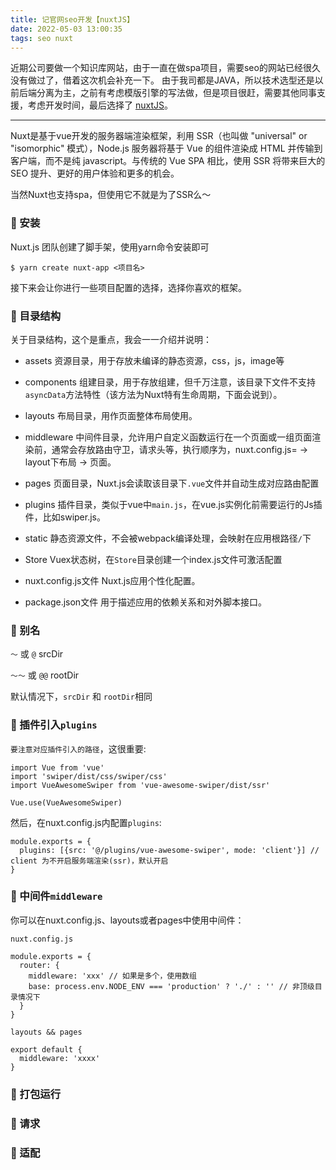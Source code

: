 ```yaml
---
title: 记官网seo开发【nuxtJS】
date: 2022-05-03 13:00:35
tags: seo nuxt
---
```


近期公司要做一个知识库网站，由于一直在做spa项目，需要seo的网站已经很久没有做过了，借着这次机会补充一下。
由于我司都是JAVA，所以技术选型还是以前后端分离为主，之前有考虑模版引擎的写法做，但是项目很赶，需要其他同事支援，考虑开发时间，最后选择了 [nuxtJS](https://nuxtjs.org/ "nuxtJS")。

*****
Nuxt是基于vue开发的服务器端渲染框架，利用 SSR（也叫做 "universal" or "isomorphic" 模式），Node.js 服务器将基于 Vue 的组件渲染成 HTML 并传输到客户端，而不是纯 javascript。与传统的 Vue SPA 相比，使用 SSR 将带来巨大的 SEO 提升、更好的用户体验和更多的机会。

当然Nuxt也支持spa，但使用它不就是为了SSR么～

### 🍑 安装 ###
Nuxt.js 团队创建了脚手架，使用yarn命令安装即可
```
$ yarn create nuxt-app <项目名>
```
接下来会让你进行一些项目配置的选择，选择你喜欢的框架。
### 🍑 目录结构 ### 
关于目录结构，这个是重点，我会一一介绍并说明：

- assets 资源目录，用于存放未编译的静态资源，css，js，image等
- components 组建目录，用于存放组建，但千万注意，该目录下文件不支持`asyncData`方法特性（该方法为Nuxt特有生命周期，下面会说到）。
- layouts 布局目录，用作页面整体布局使用。
- middleware 中间件目录，允许用户自定义函数运行在一个页面或一组页面渲染前，通常会存放路由守卫，请求头等，执行顺序为，nuxt.config.js= -> layout下布局 -> 页面。

- pages 页面目录，Nuxt.js会读取该目录下`.vue`文件并自动生成对应路由配置

- plugins 插件目录，类似于vue中`main.js`，在vue.js实例化前需要运行的Js插件，比如swiper.js。
- static 静态资源文件，不会被webpack编译处理，会映射在应用根路径`/`下
- Store Vuex状态树，在`Store`目录创建一个index.js文件可激活配置
- nuxt.config.js文件 Nuxt.js应用个性化配置。
- package.json文件 用于描述应用的依赖关系和对外脚本接口。

### 🍑 别名
`～` 或 `@` srcDir

`～～` 或 `@@` rootDir

默认情况下，`srcDir` 和 `rootDir`相同
### 🍑 插件引入`plugins`

 `要注意对应插件引入的路径`，这很重要:
```
import Vue from 'vue'
import 'swiper/dist/css/swiper/css'
import VueAwesomeSwiper from 'vue-awesome-swiper/dist/ssr'

Vue.use(VueAwesomeSwiper)
```

然后，在nuxt.config.js内配置`plugins`:
```
module.exports = {
  plugins: [{src: '@/plugins/vue-awesome-swiper', mode: 'client'}] // client 为不开启服务端渲染(ssr)，默认开启
}
```
### 🍑 中间件`middleware`

你可以在nuxt.config.js、layouts或者pages中使用中间件：

`nuxt.config.js`

```
module.exports = {
  router: {
    middleware: 'xxx' // 如果是多个，使用数组
    base: process.env.NODE_ENV === 'production' ? './' : '' // 非顶级目录情况下
  }
}
```

`layouts && pages`

```
export default {
  middleware: 'xxxx'
}
```
### 🍑 打包运行

### 🍑 请求

### 🍑 适配
